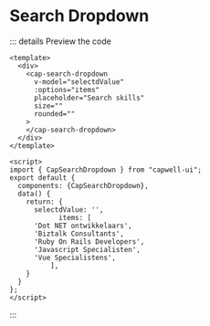 # Search Dropdown

<demo-search-dropdown></demo-search-dropdown>

::: details Preview the code

```vue
<template>
  <div>
    <cap-search-dropdown
      v-model="selectdValue"
      :options="items"
      placeholder="Search skills"
      size=""
      rounded=""
    >
    </cap-search-dropdown>
  </div>
</template>

<script>
import { CapSearchDropdown } from "capwell-ui";
export default {
  components: {CapSearchDropdown},
  data() {
    return: {
      selectdValue: '',
			items: [
      'Dot NET ontwikkelaars',
      'Biztalk Consultants',
      'Ruby On Rails Developers',
      'Javascript Specialisten',
      'Vue Specialistens',
		  ],
    }
  }
};
</script>
```

:::
